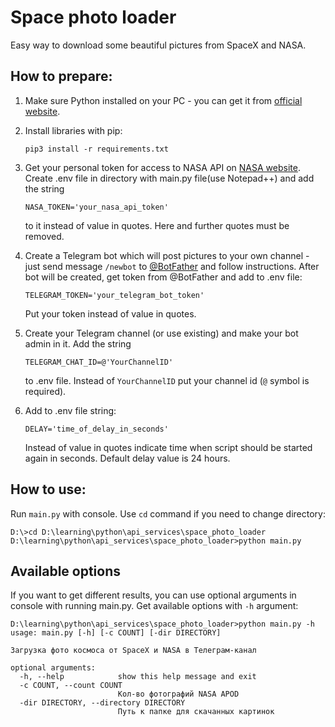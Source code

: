 # Space photo loader

Easy way to download some beautiful pictures from SpaceX and NASA.

## How to prepare:
1. Make sure Python installed on your PC - you can get it from [official website](https://www.python.org/).
   

2. Install libraries with pip:
    ```
    pip3 install -r requirements.txt
    ```
3. Get your personal token for access to NASA API on [NASA website](https://api.nasa.gov/).
    Create .env file in directory with main.py file(use Notepad++) and add the string
    ```
    NASA_TOKEN='your_nasa_api_token'
    ```
    to it instead of value in quotes. Here and further quotes must be removed.
   

4. Create a Telegram bot which will post pictures to your own channel - just send message `/newbot` to [@BotFather](https://telegram.me/BotFather) and follow instructions.
    After bot will be created, get token from @BotFather and add to .env file:
    ```
    TELEGRAM_TOKEN='your_telegram_bot_token'
    ```
    Put your token instead of value in quotes.
   

5. Create your Telegram channel (or use existing) and make your bot admin in it. Add the string
    ```
    TELEGRAM_CHAT_ID=@'YourChannelID'
    ```
    to .env file. Instead of `YourChannelID` put your channel id (`@` symbol is required).
   

6. Add to .env file string:
    ```
    DELAY='time_of_delay_in_seconds'
    ``` 
    Instead of value in quotes indicate time when script should be started again in seconds.
    Default delay value is 24 hours.

## How to use:
Run `main.py` with console. Use `cd` command if you need to change directory:
```
D:\>cd D:\learning\python\api_services\space_photo_loader
D:\learning\python\api_services\space_photo_loader>python main.py
```
## Available options
If you want to get different results, you can use optional arguments in console with running main.py.
Get available options with `-h` argument:
```
D:\learning\python\api_services\space_photo_loader>python main.py -h
usage: main.py [-h] [-c COUNT] [-dir DIRECTORY]

Загрузка фото космоса от SpaceX и NASA в Телеграм-канал

optional arguments:
  -h, --help            show this help message and exit
  -c COUNT, --count COUNT
                        Кол-во фотографий NASA APOD
  -dir DIRECTORY, --directory DIRECTORY
                        Путь к папке для скачанных картинок
```
